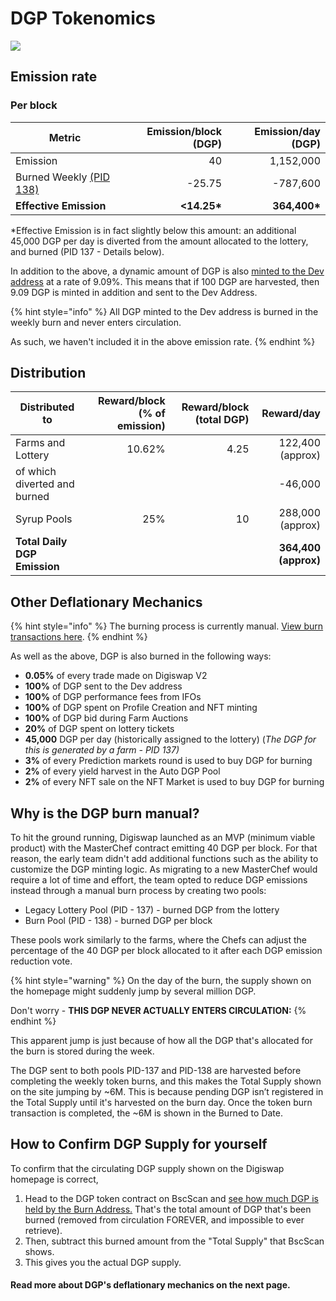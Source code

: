 # DGP Tokenomics

![](../../.gitbook/assets/en-1129.png)

## **Emission rate** <a href="#emission-rate" id="emission-rate"></a>

### **Per block**

| **Metric**                                                                | **Emission/block (DGP)** | **Emission/day (DGP)** |
| ------------------------------------------------------------------------- | ------------------------: | ----------------------: |
| Emission                                                                  |                        40 |               1,152,000 |
| Burned Weekly [(PID 138)](cake-tokenomics.md#why-is-the-cake-burn-manual) |                    -25.75 |                -787,600 |
| **Effective Emission**                                                    |              **<14.25\*** |           **364,400\*** |

\*Effective Emission is in fact slightly below this amount: an additional 45,000 DGP per day is diverted from the amount allocated to the lottery, and burned (PID 137 - Details below).

In addition to the above, a dynamic amount of DGP is also [minted to the Dev address](https://bscscan.com/address/0xceba60280fb0ecd9a5a26a1552b90944770a4a0e#tokentxns) at a rate of 9.09%. This means that if 100 DGP are harvested, then 9.09 DGP is minted in addition and sent to the Dev Address.

{% hint style="info" %}
All DGP minted to the Dev address is burned in the weekly burn and never enters circulation.&#x20;

As such, we haven't included it in the above emission rate.
{% endhint %}

## Distribution <a href="#distribution" id="distribution"></a>

| Distributed to                | Reward/block (% of emission) | Reward/block (total DGP) |           Reward/day |
| ----------------------------- | ---------------------------: | ------------------------: | -------------------: |
| Farms and Lottery             |                       10.62% |                      4.25 |     122,400 (approx) |
| of which diverted and burned  |                              |                           |              -46,000 |
| Syrup Pools                   |                          25% |                        10 |     288,000 (approx) |
| **Total Daily DGP Emission** |                              |                           | **364,400 (approx)** |

## **Other Deflationary Mechanics** <a href="#other-deflationary-mechanics" id="other-deflationary-mechanics"></a>

{% hint style="info" %}
The burning process is currently manual. [View burn transactions here](https://bscscan.com/token/0x0e09fabb73bd3ade0a17ecc321fd13a19e81ce82?a=0x000000000000000000000000000000000000dead).
{% endhint %}

As well as the above, DGP is also burned in the following ways:

* **0.05%** of every trade made on Digiswap V2
* **100%** of DGP sent to the Dev address
* **100%** of DGP performance fees from IFOs
* **100%** of DGP spent on Profile Creation and NFT minting
* **100%** of DGP bid during Farm Auctions
* **20%** of DGP spent on lottery tickets
* **45,000** DGP per day (historically assigned to the lottery) (_The DGP for this is generated by a farm - PID 137)_
* **3%** of every Prediction markets round is used to buy DGP for burning
* **2%** of every yield harvest in the Auto DGP Pool
* **2%** of every NFT sale on the NFT Market is used to buy DGP for burning

## Why is the DGP burn manual?

To hit the ground running, Digiswap launched as an MVP (minimum viable product) with the MasterChef contract emitting 40 DGP per block. For that reason, the early team didn't add additional functions such as the ability to customize the DGP minting logic. As migrating to a new MasterChef would require a lot of time and effort, the team opted to reduce DGP emissions instead through a manual burn process by creating two pools:

* Legacy Lottery Pool (PID - 137) - burned DGP from the lottery
* Burn Pool (PID - 138) - burned DGP per block

These pools work similarly to the farms, where the Chefs can adjust the percentage of the 40 DGP per block allocated to it after each DGP emission reduction vote.

{% hint style="warning" %}
On the day of the burn, the supply shown on the homepage might suddenly jump by several million DGP.&#x20;

Don't worry - **THIS DGP NEVER ACTUALLY ENTERS CIRCULATION:**
{% endhint %}

This apparent jump is just because of how all the DGP that's allocated for the burn is stored during the week.&#x20;

The DGP sent to both pools PID-137 and PID-138 are harvested before completing the weekly token burns, and this makes the Total Supply shown on the site jumping by \~6M. This is because pending DGP isn’t registered in the Total Supply until it's harvested on the burn day. Once the token burn transaction is completed, the \~6M is shown in the Burned to Date.&#x20;

## How to Confirm DGP Supply for yourself

To confirm that the circulating DGP supply shown on the Digiswap homepage is correct,&#x20;

1. Head to the DGP token contract on BscScan and [see how much DGP is held by the Burn Address.](https://bscscan.com/token/0x0e09fabb73bd3ade0a17ecc321fd13a19e81ce82#balances) That's the total amount of DGP that's been burned (removed from circulation FOREVER, and impossible to ever retrieve).
2. Then, subtract this burned amount from the "Total Supply" that BscScan shows.
3. This gives you the actual DGP supply.



#### **Read more about DGP's deflationary mechanics on the next page.** <a href="#read-more-about-cakes-deflationary-mechanics-on-the-next-page" id="read-more-about-cakes-deflationary-mechanics-on-the-next-page"></a>
